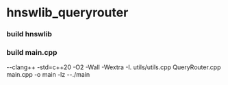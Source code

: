 # hnswlib_queryrouter

### build hnswlib

### build main.cpp

--clang++ -std=c++20 -O2 -Wall -Wextra -I. utils/utils.cpp QueryRouter.cpp main.cpp -o main -lz
--./main
